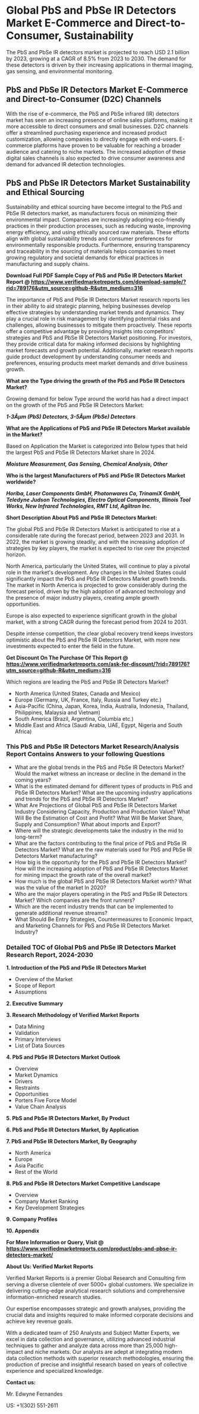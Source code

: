 <h1>Global PbS and PbSe IR Detectors Market E-Commerce and Direct-to-Consumer, Sustainability</h1><p class=""><p>The PbS and PbSe IR detectors market is projected to reach USD 2.1 billion by 2023, growing at a CAGR of 8.5% from 2023 to 2030. The demand for these detectors is driven by their increasing applications in thermal imaging, gas sensing, and environmental monitoring.</p><h2>PbS and PbSe IR Detectors Market E-Commerce and Direct-to-Consumer (D2C) Channels</h2><p>With the rise of e-commerce, the PbS and PbSe infrared (IR) detectors market has seen an increasing presence of online sales platforms, making it more accessible to direct consumers and small businesses. D2C channels offer a streamlined purchasing experience and increased product customization, allowing companies to directly engage with end-users. E-commerce platforms have proven to be valuable for reaching a broader audience and catering to niche markets. The increased adoption of these digital sales channels is also expected to drive consumer awareness and demand for advanced IR detection technologies.</p><h2>PbS and PbSe IR Detectors Market Sustainability and Ethical Sourcing</h2><p>Sustainability and ethical sourcing have become integral to the PbS and PbSe IR detectors market, as manufacturers focus on minimizing their environmental impact. Companies are increasingly adopting eco-friendly practices in their production processes, such as reducing waste, improving energy efficiency, and using ethically sourced raw materials. These efforts align with global sustainability trends and consumer preferences for environmentally responsible products. Furthermore, ensuring transparency and traceability in the sourcing of materials helps companies to meet growing regulatory and societal demands for ethical practices in manufacturing and supply chains.</p></p><p class=""><strong>Download Full PDF Sample Copy of PbS and PbSe IR Detectors Market Report @ <a href="https://www.verifiedmarketreports.com/download-sample/?rid=789176&utm_source=github-R&utm_medium=316" target="_blank">https://www.verifiedmarketreports.com/download-sample/?rid=789176&utm_source=github-R&utm_medium=316</a></strong></p><p>The importance of&nbsp;PbS and PbSe IR Detectors Market research reports lies in their ability to aid strategic planning, helping businesses develop effective strategies by understanding market trends and dynamics. They play a crucial role in risk management by identifying potential risks and challenges, allowing businesses to mitigate them proactively. These reports offer a competitive advantage by providing insights into competitors' strategies and PbS and PbSe IR Detectors Market positioning. For investors, they provide critical data for making informed decisions by highlighting market forecasts and growth potential. Additionally, market research reports guide product development by understanding consumer needs and preferences, ensuring products meet market demands and drive business growth.</p><p><strong>What are the&nbsp;Type driving the growth of the PbS and PbSe IR Detectors Market?</strong></p><p id="" class="">Growing demand for below Type around the world has had a direct impact on the growth of the PbS and PbSe IR Detectors Market:</p><p class=""><em><strong>1-3Âµm (PbS) Detectors, 3-5Âµm (PbSe) Detectors</strong></em></p><p class=""><strong>What are the&nbsp;Applications&nbsp;of PbS and PbSe IR Detectors Market available in the Market?</strong></p><p id="" class="">Based on Application the Market is categorized into Below types that held the largest PbS and PbSe IR Detectors Market share In 2024.</p><p class=""><em><strong>Moisture Measurement, Gas Sensing, Chemical Analysis, Other</strong></em></p><p class=""><strong>Who is the largest Manufacturers of PbS and PbSe IR Detectors Market worldwide?</strong></p><p><em><strong>Horiba, Laser Components GmbH, Photonwares Co, TrinamiX GmbH, Teledyne Judson Technologies, Electro Optical Components, Illinois Tool Works, New Infrared Technologies, RMT Ltd, Agiltron Inc.</strong></em></p><p id="" class=""><strong>Short Description About PbS and PbSe IR Detectors Market:</strong></p><p>The global PbS and PbSe IR Detectors Market is anticipated to rise at a considerable rate during the forecast period, between 2023 and 2031. In 2022, the market is growing steadily, and with the increasing adoption of strategies by key players, the market is expected to rise over the projected horizon.</p><p>North America, particularly the United States, will continue to play a pivotal role in the market's development. Any changes in the United States could significantly impact the PbS and PbSe IR Detectors Market growth trends. The market in North America is projected to grow considerably during the forecast period, driven by the high adoption of advanced technology and the presence of major industry players, creating ample growth opportunities.</p><p>Europe is also expected to experience significant growth in the global market, with a strong CAGR during the forecast period from 2024 to 2031.</p><p>Despite intense competition, the clear global recovery trend keeps investors optimistic about the PbS and PbSe IR Detectors Market, with more new investments expected to enter the field in the future.</p><p id="" class=""><strong>Get Discount On The Purchase Of This Report @ <a href="https://www.verifiedmarketreports.com/ask-for-discount/?rid=789176?utm_source=github-R&utm_medium=316" target="_blank">https://www.verifiedmarketreports.com/ask-for-discount/?rid=789176?utm_source=github-R&utm_medium=316</a></strong></p><p class="">Which regions are leading the PbS and PbSe IR Detectors Market?</p><ul><li>North America (United States, Canada and Mexico)</li><li>Europe (Germany, UK, France, Italy, Russia and Turkey etc.)</li><li>Asia-Pacific (China, Japan, Korea, India, Australia, Indonesia, Thailand, Philippines, Malaysia and Vietnam)</li><li>South America (Brazil, Argentina, Columbia etc.)</li><li>Middle East and Africa (Saudi Arabia, UAE, Egypt, Nigeria and South Africa)</li></ul><h3 id="" class="">This PbS and PbSe IR Detectors Market Research/Analysis Report Contains Answers to your following Questions</h3><ul><li>What are the global trends in the PbS and PbSe IR Detectors Market? Would the market witness an increase or decline in the demand in the coming years?</li><li>What is the estimated demand for different types of products in PbS and PbSe IR Detectors Market? What are the upcoming industry applications and trends for the PbS and PbSe IR Detectors Market?</li><li>What Are Projections of Global PbS and PbSe IR Detectors Market Industry Considering Capacity, Production and Production Value? What Will Be the Estimation of Cost and Profit? What Will Be Market Share, Supply and Consumption? What about imports and Export?</li><li>Where will the strategic developments take the industry in the mid to long-term?</li><li>What are the factors contributing to the final price of PbS and PbSe IR Detectors Market? What are the raw materials used for PbS and PbSe IR Detectors Market manufacturing?</li><li>How big is the opportunity for the PbS and PbSe IR Detectors Market? How will the increasing adoption of PbS and PbSe IR Detectors Market for mining impact the growth rate of the overall market?</li><li>How much is the global PbS and PbSe IR Detectors Market worth? What was the value of the market In 2020?</li><li>Who are the major players operating in the PbS and PbSe IR Detectors Market? Which companies are the front runners?</li><li>Which are the recent industry trends that can be implemented to generate additional revenue streams?</li><li>What Should Be Entry Strategies, Countermeasures to Economic Impact, and Marketing Channels for PbS and PbSe IR Detectors Market Industry?</li></ul><h3 id="" class="">Detailed TOC of Global PbS and PbSe IR Detectors Market Research Report, 2024-2030</h3><p id="" class=""><strong>1. Introduction of the PbS and PbSe IR Detectors Market</strong></p><ul><li>Overview of the Market</li><li>Scope of Report</li><li>Assumptions</li></ul><p id="" class=""><strong>2. Executive Summary</strong></p><p id="" class=""><strong>3. Research Methodology of Verified Market Reports</strong></p><ul><li>Data Mining</li><li>Validation</li><li>Primary Interviews</li><li>List of Data Sources</li></ul><p id="" class=""><strong>4. PbS and PbSe IR Detectors Market Outlook</strong></p><ul><li>Overview</li><li>Market Dynamics</li><li>Drivers</li><li>Restraints</li><li>Opportunities</li><li>Porters Five Force Model</li><li>Value Chain Analysis</li></ul><p id="" class=""><strong>5. PbS and PbSe IR Detectors Market, By Product</strong></p><p id="" class=""><strong>6. PbS and PbSe IR Detectors Market, By Application</strong></p><p id="" class=""><strong>7. PbS and PbSe IR Detectors Market, By Geography</strong></p><ul><li>North America</li><li>Europe</li><li>Asia Pacific</li><li>Rest of the World</li></ul><p id="" class=""><strong>8. PbS and PbSe IR Detectors Market Competitive Landscape</strong></p><ul><li>Overview</li><li>Company Market Ranking</li><li>Key Development Strategies</li></ul><p id="" class=""><strong>9. Company Profiles</strong></p><p id="" class=""><strong>10. Appendix</strong></p><p id="" class=""><strong>For More Information or Query, Visit @ <a href="https://www.verifiedmarketreports.com/product/pbs-and-pbse-ir-detectors-market/" target="_blank">https://www.verifiedmarketreports.com/product/pbs-and-pbse-ir-detectors-market/</a></strong></p><p id="" class=""><strong>About Us: Verified Market Reports</strong></p><p id="" class="">Verified Market Reports is a premier Global Research and Consulting firm serving a diverse clientele of over 5000+ global customers. We specialize in delivering cutting-edge analytical research solutions and comprehensive information-enriched research studies.</p><p id="" class="">Our expertise encompasses strategic and growth analyses, providing the crucial data and insights required to make informed corporate decisions and achieve key revenue goals.</p><p id="" class="">With a dedicated team of 250 Analysts and Subject Matter Experts, we excel in data collection and governance, utilizing advanced industrial techniques to gather and analyze data across more than 25,000 high-impact and niche markets. Our analysts are adept at integrating modern data collection methods with superior research methodologies, ensuring the production of precise and insightful research based on years of collective experience and specialized knowledge.</p><p id="" class=""><strong>Contact us:</strong></p><p id="" class="">Mr. Edwyne Fernandes</p><p id="" class="">US: +1(302) 551-2611</p>